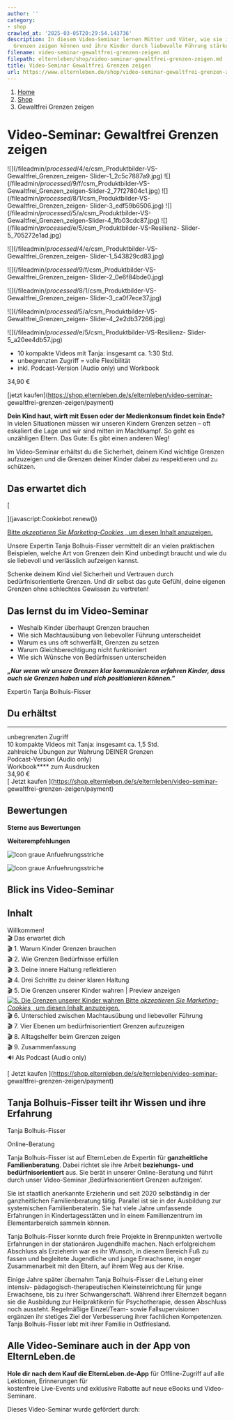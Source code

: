 ```yaml
---
author: ''
category:
- shop
crawled_at: '2025-03-05T20:29:54.143736'
description: In diesem Video-Seminar lernen Mütter und Väter, wie sie ihrem Kind gewaltfrei
  Grenzen zeigen können und ihre Kinder durch liebevolle Führung stärken.
filename: video-seminar-gewaltfrei-grenzen-zeigen.md
filepath: elternleben/shop/video-seminar-gewaltfrei-grenzen-zeigen.md
title: Video-Seminar Gewaltfrei Grenzen zeigen
url: https://www.elternleben.de/shop/video-seminar-gewaltfrei-grenzen-zeigen/
---
```


  1. [ Home ](/)
  2. [ Shop ](/shop)
  3. Gewaltfrei Grenzen zeigen

#  Video-Seminar: Gewaltfrei Grenzen zeigen

![](/fileadmin/_processed_/4/e/csm_Produktbilder-VS-Gewaltfrei_Grenzen_zeigen-
Slider-1_2c5c7887a9.jpg) ![](/fileadmin/_processed_/9/f/csm_Produktbilder-VS-
Gewaltfrei_Grenzen_zeigen-Slider-2_77f27804c1.jpg)
![](/fileadmin/_processed_/8/1/csm_Produktbilder-VS-Gewaltfrei_Grenzen_zeigen-
Slider-3_edf59b6506.jpg) ![](/fileadmin/_processed_/5/a/csm_Produktbilder-VS-
Gewaltfrei_Grenzen_zeigen-Slider-4_1fb03cdc87.jpg)
![](/fileadmin/_processed_/e/5/csm_Produktbilder-VS-Resilienz-
Slider-5_705272e1ad.jpg)

![](/fileadmin/_processed_/4/e/csm_Produktbilder-VS-Gewaltfrei_Grenzen_zeigen-
Slider-1_543829cd83.jpg)

![](/fileadmin/_processed_/9/f/csm_Produktbilder-VS-Gewaltfrei_Grenzen_zeigen-
Slider-2_0e6f84bde0.jpg)

![](/fileadmin/_processed_/8/1/csm_Produktbilder-VS-Gewaltfrei_Grenzen_zeigen-
Slider-3_ca0f7ece37.jpg)

![](/fileadmin/_processed_/5/a/csm_Produktbilder-VS-Gewaltfrei_Grenzen_zeigen-
Slider-4_2e2db37266.jpg)

![](/fileadmin/_processed_/e/5/csm_Produktbilder-VS-Resilienz-
Slider-5_a20ee4db57.jpg)

  * 10 kompakte Videos mit Tanja: insgesamt ca. 1:30 Std.
  * unbegrenzten Zugriff = volle Flexibilität
  * inkl. Podcast-Version (Audio only) und Workbook

34,90 €

[jetzt kaufen](https://shop.elternleben.de/s/elternleben/video-seminar-
gewaltfrei-grenzen-zeigen/payment)

**Dein Kind haut, wirft mit Essen oder der Medienkonsum findet kein Ende?** In
vielen Situationen müssen wir unseren Kindern Grenzen setzen – oft eskaliert
die Lage und wir sind mitten im Machtkampf. So geht es unzähligen Eltern. Das
Gute: Es gibt einen anderen Weg!

Im Video-Seminar erhältst du die Sicherheit, deinem Kind wichtige Grenzen
aufzuzeigen und die Grenzen deiner Kinder dabei zu respektieren und zu
schützen.

##  Das erwartet dich

[

](javascript:Cookiebot.renew\(\))

[Bitte _akzeptieren Sie Marketing-Cookies_ , um diesen Inhalt
anzuzeigen.](javascript:Cookiebot.renew\(\))

Unsere Expertin Tanja Bolhuis-Fisser vermittelt dir an vielen praktischen
Beispielen, welche Art von Grenzen dein Kind unbedingt braucht und wie du sie
liebevoll und verlässlich aufzeigen kannst.

Schenke deinem Kind viel Sicherheit und Vertrauen durch bedürfnisorientierte
Grenzen. Und dir selbst das gute Gefühl, deine eigenen Grenzen ohne schlechtes
Gewissen zu vertreten!

##  Das lernst du im Video-Seminar

  * Weshalb Kinder überhaupt Grenzen brauchen
  * Wie sich Machtausübung von liebevoller Führung unterscheidet
  * Warum es uns oft schwerfällt, Grenzen zu setzen
  * Warum Gleichberechtigung nicht funktioniert
  * Wie sich Wünsche von Bedürfnissen unterscheiden

**_„Nur wenn wir unsere Grenzen klar kommunizieren erfahren Kinder, dass auch
sie Grenzen haben und sich positionieren können."_**

Expertin Tanja Bolhuis-Fisser

## Du erhältst  
  
---  
 unbegrenzten Zugriff  
 10 kompakte Videos mit Tanja:
insgesamt ca. 1,5 Std.  
 zahlreiche Übungen zur Wahrung
DEINER Grenzen  
 Podcast-Version (Audio only)  
 Workbook**** zum Ausdrucken  
34,90 €  
[ Jetzt kaufen ](https://shop.elternleben.de/s/elternleben/video-seminar-
gewaltfrei-grenzen-zeigen/payment)  
  
##  Bewertungen

**Sterne aus Bewertungen**

**Weiterempfehlungen**

![Icon graue
Anfuehrungsstriche](/fileadmin/Assets/Icons/anfuehrungsstriche_grau.svg)

![Icon graue
Anfuehrungsstriche](/fileadmin/Assets/Icons/anfuehrungsstriche_grau.svg)

##  Blick ins Video-Seminar

Inhalt  
---  
Willkommen!  
🎬 Das erwartet dich  
🎬 1\. Warum Kinder Grenzen brauchen  
🎬 2\. Wie Grenzen Bedürfnisse erfüllen  
🎬 3\. Deine innere Haltung reflektieren  
🎬 4\. Drei Schritte zu deiner klaren Haltung  
🎬 5\. Die Grenzen unserer Kinder wahren  |  Preview anzeigen  
[ ![5. Die Grenzen unserer Kinder
wahren](https://img.youtube.com/vi/TVeX4_8EvdQ/maxresdefault.jpg)
](javascript:Cookiebot.renew\(\)) [Bitte _akzeptieren Sie Marketing-Cookies_ ,
um diesen Inhalt anzuzeigen.](javascript:Cookiebot.renew\(\))  
🎬 6\. Unterschied zwischen Machtausübung und liebevoller Führung  
🎬 7\. Vier Ebenen um bedürfnisorientiert Grenzen aufzuzeigen  
🎬 8\. Alltagshelfer beim Grenzen zeigen  
🎬 9\. Zusammenfassung  
🔊 Als Podcast (Audio only)  
  
[ Jetzt kaufen ](https://shop.elternleben.de/s/elternleben/video-seminar-
gewaltfrei-grenzen-zeigen/payment)

##  Tanja Bolhuis-Fisser teilt ihr Wissen und ihre Erfahrung



Tanja Bolhuis-Fisser

Online-Beratung

Tanja Bolhuis-Fisser ist auf ElternLeben.de Expertin für **ganzheitliche
Familienberatung**. Dabei richtet sie ihre Arbeit **beziehungs- und
bedürfnisorientiert** aus. Sie berät in unserer Online-Beratung und führt
durch unser Video-Seminar ‚Bedürfnisorientiert Grenzen aufzeigen‘.  
  
Sie ist staatlich anerkannte Erzieherin und seit 2020 selbständig in der
ganzheitlichen Familienberatung tätig. Parallel ist sie in der Ausbildung zur
systemischen Familienberaterin. Sie hat viele Jahre umfassende Erfahrungen in
Kindertagesstätten und in einem Familienzentrum im Elementarbereich sammeln
können.  
  
Tanja Bolhuis-Fisser konnte durch freie Projekte in Brennpunkten wertvolle
Erfahrungen in der stationären Jugendhilfe machen. Nach erfolgreichem
Abschluss als Erzieherin war es ihr Wunsch, in diesem Bereich Fuß zu fassen
und begleitete Jugendliche und junge Erwachsene, in enger Zusammenarbeit mit
den Eltern, auf ihrem Weg aus der Krise.  
  
Einige Jahre später übernahm Tanja Bolhuis-Fisser die Leitung einer intensiv-
pädagogisch-therapeutischen Kleinsteinrichtung für junge Erwachsene, bis zu
ihrer Schwangerschaft. Während ihrer Elternzeit begann sie die Ausbildung zur
Heilpraktikerin für Psychotherapie, dessen Abschluss noch aussteht.
Regelmäßige Einzel/Team- sowie Fallsupervisionen ergänzen ihr stetiges Ziel
der Verbesserung ihrer fachlichen Kompetenzen. Tanja Bolhuis-Fisser lebt mit
ihrer Familie in Ostfriesland.

##  Alle Video-Seminare auch in der App von ElternLeben.de

**Hole dir nach dem Kauf die ElternLeben.de-App** für Offline-Zugriff auf alle
Lektionen, Erinnerungen für  
kostenfreie Live-Events und exklusive Rabatte auf neue eBooks und Video-
Seminare.

[ 
](https://play.google.com/store/apps/details?id=com.elternleben.app)

[ 
](https://apps.apple.com/app/id1611753266)

Dieses Video-Seminar wurde gefördert durch:



